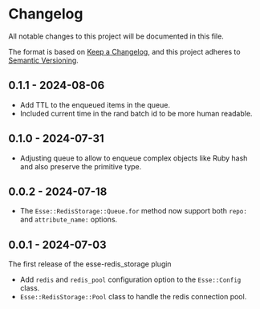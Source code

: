# Changelog

All notable changes to this project will be documented in this file.

The format is based on [Keep a Changelog](https://keepachangelog.com/en/1.0.0/), and this project adheres to [Semantic Versioning](https://semver.org/spec/v2.0.0.html).

## 0.1.1 - 2024-08-06
* Add TTL to the enqueued items in the queue.
* Included current time in the rand batch id to be more human readable.

## 0.1.0 - 2024-07-31
* Adjusting queue to allow to enqueue complex objects like Ruby hash and also preserve the primitive type.

## 0.0.2 - 2024-07-18
* The `Esse::RedisStorage::Queue.for` method now support both `repo:` and `attribute_name:` options.

## 0.0.1 - 2024-07-03
The first release of the esse-redis_storage plugin
* Add `redis` and `redis_pool` configuration option to the `Esse::Config` class.
* `Esse::RedisStorage::Pool` class to handle the redis connection pool.
